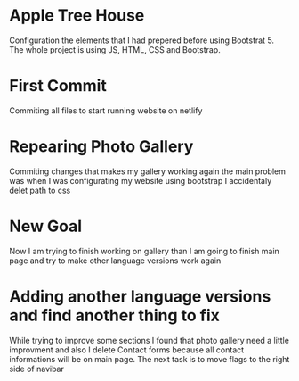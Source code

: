 # Apple Tree House

Configuration the elements that I had prepered before using Bootstrat 5. The whole project is using JS, HTML, CSS and Bootstrap.

# First Commit

Commiting all files to start running website on netlify

# Repearing Photo Gallery

Commiting changes that makes my gallery working again the main problem was when I was configurating my website using bootstrap I accidentaly delet path to css

# New Goal

Now I am trying to finish working on gallery than I am going to finish main page and try to make other language versions work again

# Adding another language versions and find another thing to fix

While trying to improve some sections I found that photo gallery need a little improvment and also I delete Contact forms because all contact informations will be on main page. The next task is to move flags to the right side of navibar
